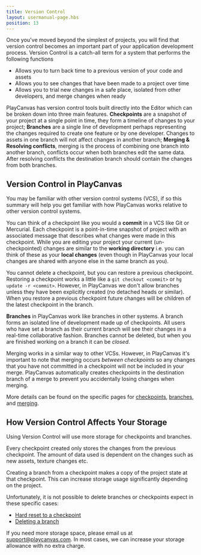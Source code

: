 ```yaml
---
title: Version Control
layout: usermanual-page.hbs
position: 13
---
```


Once you've moved beyond the simplest of projects, you will find that version control becomes an important part of your application development process. Version Control is a catch-all term for a system that performs the following functions

* Allows you to turn back time to a previous version of your code and assets
* Allows you to see changes that have been made to a project over time
* Allows you to trial new changes in a safe place, isolated from other developers, and merge changes when ready

PlayCanvas has version control tools built directly into the Editor which can be broken down into three main features. **Checkpoints** are a snapshot of your project at a single point in time, they form a timeline of changes to your project; **Branches** are a single line of development perhaps representing the changes required to create one feature or by one developer. Changes to assets in one branch will not affect changes in another branch; **Merging & Resolving conflicts**, merging is the process of combining one branch into another branch, conflicts occur when both branches edit the same data. After resolving conflicts the destination branch should contain the changes from both branches.

## Version Control in PlayCanvas

You may be familiar with other version control systems (VCS), if so this summary will help you get familiar with how PlayCanvas works relative to other version control systems.

You can think of a checkpoint like you would a **commit** in a VCS like Git or Mercurial. Each checkpoint is a point-in-time snapshot of project with an associated message that describes what changes were made in this checkpoint. While you are editing your project your current (un-checkpointed) changes are similar to the **working directory** i.e. you can think of these as your **local changes** (even though in PlayCanvas your local changes are shared with anyone else in the same branch as you).

You cannot delete a checkpoint, but you can restore a previous checkpoint. Restoring a checkpoint works a little like a `git checkout <commit>` or `hg update -r <commit>`. However, in PlayCanvas we don't allow branches unless they have been explicitly created (no detached heads or similar). When you restore a previous checkpoint future changes will be children of the latest checkpoint in the branch.

**Branches** in PlayCanvas work like branches in other systems. A branch forms an isolated line of development made up of checkpoints. All users who have set a branch as their current branch will see their changes in a real-time collaborative fashion. Branches cannot be deleted, but when you are finished working on a branch it can be *closed*.

Merging works in a similar way to other VCSs. However, in PlayCanvas it's important to note that merging occurs *between checkpoints* so any changes that you have not committed in a checkpoint will not be included in your merge. PlayCanvas automatically creates checkpoints in the destination branch of a merge to prevent you accidentally losing changes when merging.

More details can be found on the specific pages for [checkpoints][1], [branches][2], and [merging][3].

## How Version Control Affects Your Storage

Using Version Control will use more storage for checkpoints and branches.

Every checkpoint created only stores the changes from the previous checkpoint. The amount of data used is dependent on the changes such as new assets, texture changes etc.

Creating a branch from a checkpoint makes a copy of the project state at that checkpoint. This can increase storage usage significantly depending on the project.

Unfortunately, it is not possible to delete branches or checkpoints expect in these specific cases:

- [Hard reset to a checkpoint][4]
- [Deleting a branch][5]

If you need more storage space, please email us at [support@playcanvas.com][6]. In most cases, we can increase your storage allowance with no extra charge.

[1]: /user-manual/version-control/checkpoints
[2]: /user-manual/version-control/branches
[3]: /user-manual/version-control/merging
[4]: /user-manual/version-control/checkpoints/#hard-reset-to-a-checkpoint
[5]: /user-manual/version-control/branches/#deleting-a-branch
[6]: mailto:support@playcanvas.com
